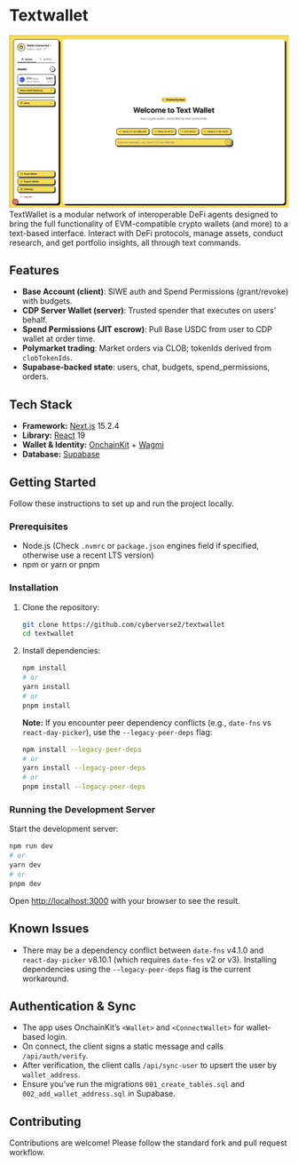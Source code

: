# Textwallet

![text wallet](/public/home.png)
TextWallet is a modular network of interoperable DeFi agents designed to bring the full functionality of EVM-compatible crypto wallets (and more) to a text-based interface. Interact with DeFi protocols, manage assets, conduct research, and get portfolio insights, all through text commands.

## Features

- **Base Account (client)**: SIWE auth and Spend Permissions (grant/revoke) with budgets.
- **CDP Server Wallet (server)**: Trusted spender that executes on users’ behalf.
- **Spend Permissions (JIT escrow)**: Pull Base USDC from user to CDP wallet at order time.
- **Polymarket trading**: Market orders via CLOB; tokenIds derived from `clobTokenIds`.
- **Supabase-backed state**: users, chat, budgets, spend_permissions, orders.

## Tech Stack

- **Framework:** [Next.js](https://nextjs.org/) 15.2.4
- **Library:** [React](https://reactjs.org/) 19
- **Wallet & Identity:** [OnchainKit](https://onchainkit.xyz) + [Wagmi](https://wagmi.sh)
- **Database:** [Supabase](https://supabase.com)

## Getting Started

Follow these instructions to set up and run the project locally.

### Prerequisites

- Node.js (Check `.nvmrc` or `package.json` engines field if specified, otherwise use a recent LTS version)
- npm or yarn or pnpm

### Installation

1. Clone the repository:

   ```bash
   git clone https://github.com/cyberverse2/textwallet
   cd textwallet
   ```

2. Install dependencies:

   ```bash
   npm install
   # or
   yarn install
   # or
   pnpm install
   ```

   **Note:** If you encounter peer dependency conflicts (e.g., `date-fns` vs `react-day-picker`), use the `--legacy-peer-deps` flag:

   ```bash
   npm install --legacy-peer-deps
   # or
   yarn install --legacy-peer-deps
   # or
   pnpm install --legacy-peer-deps
   ```

### Running the Development Server

Start the development server:

```bash
npm run dev
# or
yarn dev
# or
pnpm dev
```

Open [http://localhost:3000](http://localhost:3000) with your browser to see the result.

## Known Issues

- There may be a dependency conflict between `date-fns` v4.1.0 and `react-day-picker` v8.10.1 (which requires `date-fns` v2 or v3). Installing dependencies using the `--legacy-peer-deps` flag is the current workaround.

## Authentication & Sync

- The app uses OnchainKit’s `<Wallet>` and `<ConnectWallet>` for wallet-based login.
- On connect, the client signs a static message and calls `/api/auth/verify`.
- After verification, the client calls `/api/sync-user` to upsert the user by `wallet_address`.
- Ensure you’ve run the migrations `001_create_tables.sql` and `002_add_wallet_address.sql` in Supabase.

## Contributing

Contributions are welcome! Please follow the standard fork and pull request workflow.
